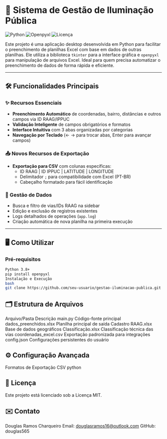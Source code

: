 # 🚀 Sistema de Gestão de Iluminação Pública

![Python](https://img.shields.io/badge/Python-3.8%2B-blue)
![Openpyxl](https://img.shields.io/badge/Openpyxl-3.0.9-green)
![Licença](https://img.shields.io/badge/Licença-MIT-orange)

Este projeto é uma aplicação desktop desenvolvida em Python para facilitar o preenchimento de planilhas Excel com base em dados de outras planilhas. Ele utiliza a biblioteca `tkinter` para a interface gráfica e `openpyxl` para manipulação de arquivos Excel. Ideal para quem precisa automatizar o preenchimento de dados de forma rápida e eficiente.

---

## 🛠️ Funcionalidades Principais

### ✨ Recursos Essenciais
- **Preenchimento Automático** de coordenadas, bairro, distâncias e outros campos via ID RAAG/IPPUC
- **Validação Inteligente** de campos obrigatórios e formatos
- **Interface Intuitiva** com 3 abas organizadas por categorias
- **Navegação por Teclado** (← → para trocar abas, Enter para avançar campos)

### 📤 Novos Recursos de Exportação
- **Exportação para CSV** com colunas específicas:
  - ID RAAG | ID IPPUC | LATITUDE | LONGITUDE
  - Delimitador `;` para compatibilidade com Excel (PT-BR)
  - Cabeçalho formatado para fácil identificação

### 🔄 Gestão de Dados
- Busca e filtro de vias/IDs RAAG na sidebar
- Edição e exclusão de registros existentes
- Logs detalhados de operações (`app.log`)
- Criação automática de nova planilha na primeira execução

---

## 🖥️ Como Utilizar

### Pré-requisitos
```bash
Python 3.8+
pip install openpyxl
Instalação e Execução
bash
git clone https://github.com/seu-usuario/gestao-iluminacao-publica.git
```

## 🗂️ Estrutura de Arquivos
Arquivo/Pasta	Descrição
main.py	Código-fonte principal
dados_preenchidos.xlsx	Planilha principal de saída
Cadastro RAAG.xlsx	Base de dados geográficos
Classificação.xlsx	Classificação técnica das vias
coordenadas_excel.csv	Exportação padronizada para integrações
config.json	Configurações persistentes do usuário


## ⚙️ Configuração Avançada
Formatos de Exportação CSV
python


## 📜 Licença
Este projeto está licenciado sob a Licença MIT.


## ✉️ Contato
Douglas Ramos Charqueiro
Email: douglasramos16@outlook.com
GitHub: douglas565
